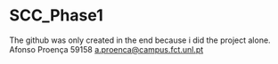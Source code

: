 # SCC_Phase1
The github was only created in the end because i did the project alone.
Afonso Proença 59158
a.proenca@campus.fct.unl.pt
